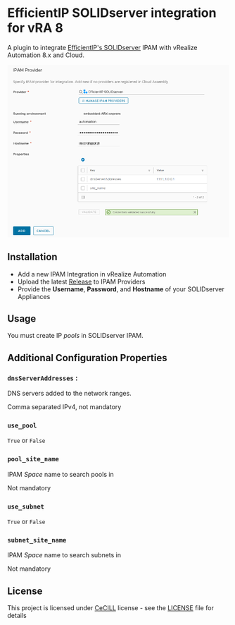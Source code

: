 EfficientIP SOLIDserver integration for vRA 8
=============================================

A plugin to integrate [EfficientIP's SOLIDserver](https://www.efficientip.com/products/solidserver/) IPAM with vRealize Automation 8.x and Cloud.

![Screenshot](./screenshot.png)

Installation
------------

 - Add a new IPAM Integration in vRealize Automation
 - Upload the latest [Release](https://github.com/JuliaLblnd/vRA-8-SOLIDserver-Plugin/releases) to IPAM Providers
 - Provide the **Username**, **Password**, and **Hostname** of your SOLIDserver Appliances

Usage
-----

You must create IP *pools* in SOLIDserver IPAM.

Additional Configuration Properties
-----------------------------------

### `dnsServerAddresses` :

DNS servers added to the network ranges.

Comma separated IPv4, not mandatory

### `use_pool`

`True` or `False`

### `pool_site_name`

IPAM *Space* name to search pools in

Not mandatory

### `use_subnet`

`True` or `False`

### `subnet_site_name`

IPAM *Space* name to search subnets in

Not mandatory

License
-------

This project is licensed under [CeCILL](https://cecill.info/) license - see the [LICENSE](./LICENSE) file for details

